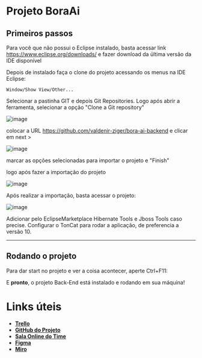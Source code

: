 
# **Projeto BoraAi**
## **Primeiros passos**

Para você que não possui o Eclipse instalado, basta acessar link https://www.eclipse.org/downloads/ e fazer download da última versão da IDE disponível

Depois de instalado faça o clone do projeto acessando os menus na IDE Eclipse:

```
Window/Show View/Other...
```
Selecionar a pastinha GIT e depois Git Repositories.
Logo após abrir a ferramenta, selecionar a opção "Clone a Git repository"

![image](https://user-images.githubusercontent.com/95504751/174644834-209802fa-87dd-426a-91af-ca2f1e65abdf.png)

 colocar a URL https://github.com/valdenir-ziger/bora-ai-backend e clicar em next >
 
 ![image](https://user-images.githubusercontent.com/95504751/174645409-4d4fb3fd-3b9d-4771-ad39-3545faeeedfb.png)
 
 marcar as opções selecionadas para importar o projeto e "Finish"

logo após fazer a importação do projeto

![image](https://user-images.githubusercontent.com/95504751/174645923-20908b2c-fc3c-4544-aaa8-a41d2532d9e8.png)

Após realizar a importação, basta acessar o projeto:

![image](https://user-images.githubusercontent.com/95504751/174646341-2f8f2f42-7ade-4157-82d0-718cb0066703.png)

Adicionar pelo EclipseMarketplace Hibernate Tools e Jboss Tools caso precise.
Configurar o TonCat para rodar a aplicação, de preferencia a versão 10.

***
## **Rodando o projeto**
Para dar start no projeto e ver a coisa acontecer, aperte Ctrl+F11:

E **pronto**, o projeto Back-End está instalado e rodando em sua máquina!

# **Links úteis**
* [**Trello**](https://trello.com/projetoboraai/boards)
* [**GitHub do Projeto**](https://github.com/valdenir-ziger/bora-ai-backend)
* [**Sala Online do Time**](https://meet.google.com/gmn-hxop-shu)
* [**Figma**](https://www.figma.com/file/cvr8MMwPmnTOWWkYE7opfO/Untitled?node-id=0%3A1)
* [**Miro**](https://miro.com/welcomeonboard/VDZ3RzFJbDQyWURaOG1WY0tLaTBuMDZKQktJZm1ESnA2ZVdUelZXbzg4c2t4dnlHY1plM3JHOXV4OWVqbUR0VHwzMDc0NDU3MzU1NDAxODg2NjE4?invite_link_id=17879983983)
